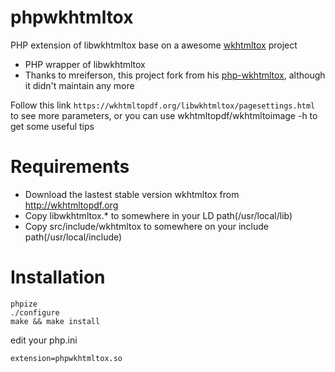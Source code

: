 # phpwkhtmltox
PHP extension of libwkhtmltox base on a awesome [wkhtmltox](wkhtmltopdf.org) project

- PHP wrapper of libwkhtmltox
- Thanks to mreiferson, this project fork from his [php-wkhtmltox](https://github.com/mreiferson/php-wkhtmltox), although it didn't maintain any more

Follow this link `https://wkhtmltopdf.org/libwkhtmltox/pagesettings.html` to see more parameters, or you can use wkhtmltopdf/wkhtmltoimage -h to get some useful tips

# Requirements

- Download the lastest stable version wkhtmltox from http://wkhtmltopdf.org
- Copy libwkhtmltox.* to somewhere in your LD path(/usr/local/lib)
- Copy src/include/wkhtmltox to somewhere on your include path(/usr/local/include)

# Installation

```
phpize
./configure
make && make install
```

edit your php.ini

```
extension=phpwkhtmltox.so
```

